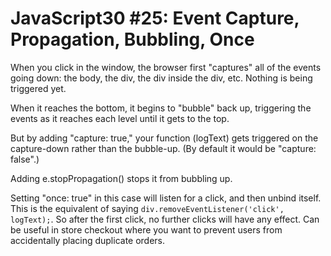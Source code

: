# JavaScript30 #25: Event Capture, Propagation, Bubbling, Once

When you click in the window, the browser first "captures" all of the events going down: the body, the div, the div inside the div, etc.  Nothing is being triggered yet.

When it reaches the bottom, it begins to "bubble" back up, triggering the events as it reaches each level until it gets to the top.

But by adding "capture: true," your function (logText) gets triggered on the capture-down rather than the bubble-up. (By default it would be "capture: false".)

Adding e.stopPropagation() stops it from bubbling up.

Setting "once: true" in this case will listen for a click, and then unbind itself.  This is the equivalent of saying `div.removeEventListener('click', logText);`.  So after the first click, no further clicks will have any effect.  Can be useful in store checkout where you want to prevent users from accidentally placing duplicate orders.